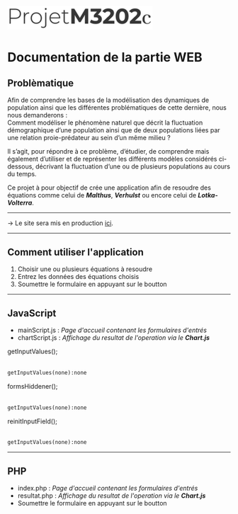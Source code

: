 ![ProjetM3202c](http/img/pictures/logo.png)
---
# Documentation de la partie WEB

## Problèmatique

Afin de comprendre les bases de la modélisation des dynamiques de population ainsi que les différentes problématiques de cette dernière, nous nous demanderons :  
Comment modéliser le phénomène naturel que décrit la fluctuation démographique d’une population ainsi que de deux populations liées par une relation proie-prédateur au sein d’un même milieu ?  

Il s’agit, pour répondre à ce problème, d’étudier, de comprendre mais également d’utiliser et de représenter les différents modèles considérés ci-dessous, décrivant la fluctuation d’une ou de plusieurs populations au cours du temps.

Ce projet à pour objectif de crée une application afin de resoudre des équations comme celui de **_Malthus_**, **_Verhulst_** ou encore celui de **_Lotka-Volterra_**.

---

→ Le site sera mis en production [ici](https://faucheron.fr/projetm3202c/http).

---

## Comment utiliser l'application

1. Choisir une ou plusieurs équations à resoudre
2. Entrez les données des équations choisis
3. Soumettre le formulaire en appuyant sur le boutton

---

## JavaScript

- mainScript.js : _Page d'accueil contenant les formulaires d'entrés_
- chartScript.js : _Affichage du resultat de l'operation via le **Chart.js**_

getInputValues();

```markdown

getInputValues(none):none

```

formsHiddener();

```markdown

getInputValues(none):none

```

reinitInputField();

```markdown

getInputValues(none):none

```

---

## PHP

- index.php : _Page d'accueil contenant les formulaires d'entrés_
- resultat.php : _Affichage du resultat de l'operation via le **Chart.js**_
- Soumettre le formulaire en appuyant sur le boutton
